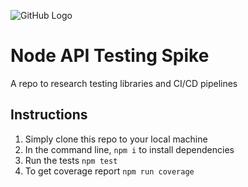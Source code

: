 ![GitHub Logo](https://github.com/tranpeter08/node-testing-spike/workflows/Node.js%20CI/badge.svg)

# Node API Testing Spike
A repo to research testing libraries and CI/CD pipelines

## Instructions

1. Simply clone this repo to your local machine
2. In the command line, `npm i` to install dependencies
3. Run the tests `npm test`
4. To get coverage report `npm run coverage`
